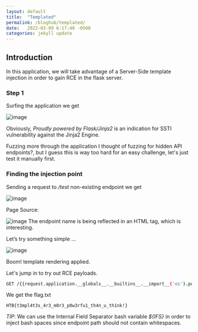 ```yaml
---
layout: default
title:  "Templated"
permalink: /bloghub/templated/
date:   2022-03-09 6:17:40 -0500
categories: jekyll update
---
```


## Introduction 
In this application, we will take advantage of a Server-Side template injection in order to gain RCE in the flask server. 

### Step 1
Surfing the application we get 

![image](https://user-images.githubusercontent.com/54769522/172023200-340c7a1b-191e-4e23-a8aa-187391b1a440.png)

Obviously, _Proudly powered by Flask/Jinja2_ is an indication for SSTI vulnerability against the Jinja2 Engine. 

Fuzzing more through the application I thought of fuzzing for hidden API endpoints?, but I guess this is way too hard for an easy challenge, let's just test it manually first. 

### Finding the injection point 
Sending a request to */test* non-existing endpoint we get 

![image](https://user-images.githubusercontent.com/54769522/172023219-9a050ce5-7f16-44a5-981f-f123c6e9682a.png)

Page Source:

![image](https://user-images.githubusercontent.com/54769522/172023229-d54bd9f4-f727-4ac2-9b49-b51a258466a5.png) 
The endpoint name is being reflected in an HTML _<str>_ tag, which is interesting. 

Let’s try something simple ... 

![image](https://user-images.githubusercontent.com/54769522/172023248-1b915200-5084-4fd5-afed-d77bf72f68a4.png) 

Boom! template rendering applied.

Let's jump in to try out RCE payloads. 

```bash
GET /{{request.application.__globals__.__builtins__.__import__('os').popen('id').read()}}
```
We get the flag.txt 
```
HTB{t3mpl4t3s_4r3_m0r3_p0w3rfu1_th4n_u_th1nk!}
``` 
_*TIP*_: We can use the Internal Field Separator bash variable _${IFS}_ in order to inject bash spaces since endpoint path should not contain whitespaces. 
